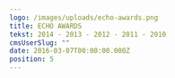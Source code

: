```yaml
---
logo: /images/uploads/echo-awards.png
title: ECHO AWARDS
tekst: 2014 - 2013 - 2012 - 2011 - 2010
cmsUserSlug: ""
date: 2016-03-07T00:00:00.000Z
position: 5
---
```


